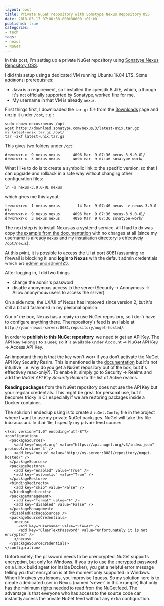 ```yaml
---
layout: post
title: Private NuGet repository with Sonatype Nexus Repository OSS
date: 2018-03-17 07:00:38.000000000 +01:00
published: true
categories:
- tech
tags:
- nexus
- NuGet
---
```


In this post, I'm setting up a private NuGet repository using <a href="https://www.sonatype.com/nexus-repository-oss">Sonatype Nexus Repository OSS</a>.

<!--more-->

I did this setup using a dedicated VM running Ubuntu 16.04 LTS. Some additional prerequisites:
<ul>
<li>Java is a requirement, so I installed the openjdk 8 JRE, which, although it's not officially supported by Sonatype, worked fine for me.</li>
<li>My username in that VM is already <code>nexus</code>.</li>
</ul>

First things first, I downloaded the <code>tar.gz</code> file from the <a href="https://help.sonatype.com/display/NXRM3/Download">Downloads</a> page and unzip it under <code>/opt</code>, e.g.:

```
sudo chown nexus:nexus /opt
wget https://download.sonatype.com/nexus/3/latest-unix.tar.gz
mv latest-unix.tar.gz /opt/
tar -zxf latest-unix.tar.gz
```

This gives two folders under <code>/opt</code>:

```
drwxrwxr-x  9 nexus nexus      4096 Mar  9 07:36 nexus-3.9.0-01/
drwxrwxr-x  3 nexus nexus      4096 Mar  9 07:36 sonatype-work/
```

What I like to do is to create a symbolic link to the specific version, so that I can upgrade and rollback in a safe way without changing other configuration files:

```
ln -s nexus-3.9.0-01 nexus
```

which gives me this layout:

```
lrwxrwxrwx  1 nexus nexus        14 Mar  9 07:46 nexus -> nexus-3.9.0-01/
drwxrwxr-x  9 nexus nexus      4096 Mar  9 07:36 nexus-3.9.0-01/
drwxrwxr-x  3 nexus nexus      4096 Mar  9 07:36 sonatype-work/
```

The next step is to install Nexus as a systemd service. All I had to do was copy <a href="https://help.sonatype.com/display/NXRM3/Run+as+a+Service">the example from the documentation</a> with no changes at all (since my username is already <code>nexus</code> and my installation directory is effectively <code>/opt/nexus</code>).

At this point, it is possible to access the UI at port 8081 (assuming no firewall is blocking it) and <strong>login to Nexus</strong> with the default admin credentials which are <a href="https://help.sonatype.com/display/NXRM3/Accessing+the+User+Interface">admin and admin123</a>.

After logging in, I did two things:
<ul>
<li>change the admin's password</li>
<li>disable anonymous access to the server (Security -> Anonymous -> Allow anonymous users to access the server)</li>
</ul>

On a side note, the UX/UI of Nexus has improved since version 2, but it's still a bit old fashioned in my personal opinion.

Out of the box, Nexus has a ready to use NuGet repository, so I don't have to configure anything there. The repository's feed is available at <code>http://your-nexus-server:8081/repository/nuget-hosted/</code>.

In order to <strong>publish to this NuGet repository</strong>, we need to get an API Key. The API key belongs to a user, so it is available under Account -> NuGet API Key -> Access API Key.

An important thing is that the key won't work if you don't activate the NuGet API Key Security Realm. This is mentioned in the <a href="https://help.sonatype.com/display/NXRM3/Accessing+your+NuGet+API+Key">documentation</a> but it's not intuitive (i.e. why do you get a NuGet repository out of the box, but it's effectively read-only?). To enable it, simply go to Security -> Realms and add the <em>NuGet API Key Security Realm</em> to the list of Active realms.

<strong>Reading packages</strong> from the NuGet repository does not use the API Key but your regular credentials. This might be great for personal use, but it becomes tricky in CI, especially if we are restoring packages inside a Docker container.

The solution I ended up using is to create a <code>NuGet.Config</code> file in the project where I want to use my private NuGet packages. NuGet will take this file into account. In that file, I specify my private feed source:

```
<?xml version="1.0" encoding="utf-8"?>
<configuration>
  <packageSources>
    <add key="nuget.org" value="https://api.nuget.org/v3/index.json" protocolVersion="3" />
    <add key="nexus" value="http://my-server:8081/repository/nuget-hosted/" />
  </packageSources>
  <packageRestore>
    <add key="enabled" value="True" />
    <add key="automatic" value="True" />
  </packageRestore>
  <bindingRedirects>
    <add key="skip" value="False" />
  </bindingRedirects>
  <packageManagement>
    <add key="format" value="0" />
    <add key="disabled" value="False" />
  </packageManagement>
  <disabledPackageSources />
  <packageSourceCredentials>
    <nexus>
      <add key="Username" value="viewer" />
      <add key="ClearTextPassword" value="unfortunately it is not encrypted" />
    </nexus>
  </packageSourceCredentials>
</configuration>
```

Unfortunately, the password needs to be unencrypted. NuGet supports encryption, but only for Windows. If you try to use the encrypted password on a Linux build agent (or inside Docker), you get a helpful error message telling you that encryption is at the moment only supported in Windows. When life gives you lemons, you improvise I guess. So my solution here is to create a dedicated user in Nexus (named 'viewer' in this example) that only has the minimum rights needed to read from the NuGet feed. The advantage is that everyone who has access to the source code can instantly access the private NuGet feed without any extra configuration.
